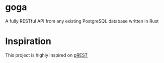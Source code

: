 # goga
A fully RESTful API from any existing PostgreSQL database written in Rust

# Inspiration

This project is highly inspired on [pREST](https://github.com/nuveo/prest/)
